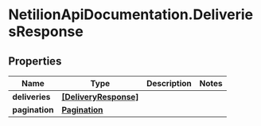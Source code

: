 # NetilionApiDocumentation.DeliveriesResponse

## Properties
Name | Type | Description | Notes
------------ | ------------- | ------------- | -------------
**deliveries** | [**[DeliveryResponse]**](DeliveryResponse.md) |  | 
**pagination** | [**Pagination**](Pagination.md) |  | 


